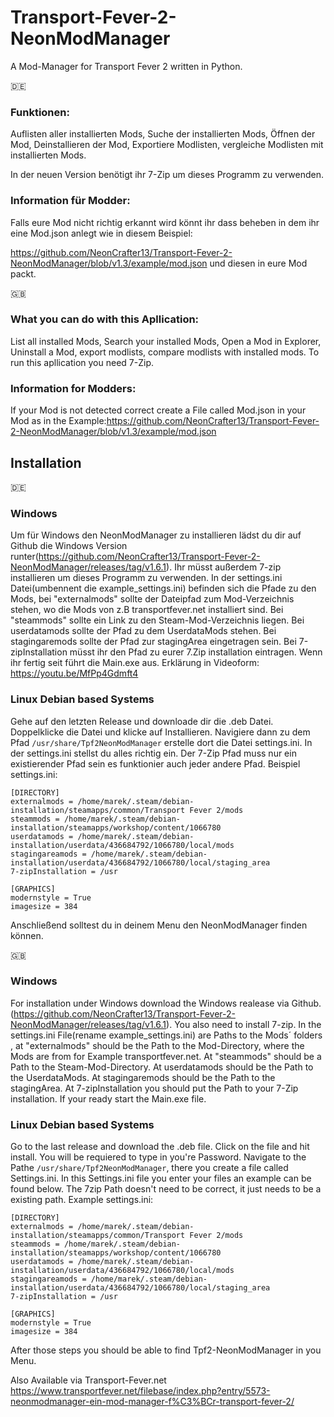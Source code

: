 # Transport-Fever-2-NeonModManager
A Mod-Manager for Transport Fever 2 written in Python.

:de:
### Funktionen:

Auflisten aller installierten Mods,
Suche der installierten Mods,
Öffnen der Mod,
Deinstallieren der Mod,
Exportiere Modlisten,
vergleiche Modlisten mit installierten Mods.


In der neuen Version benötigt ihr 7-Zip um dieses Programm zu verwenden.



### Information für Modder:

Falls eure Mod nicht richtig erkannt wird könnt ihr dass beheben in dem ihr eine Mod.json anlegt wie in diesem Beispiel:

https://github.com/NeonCrafter13/Transport-Fever-2-NeonModManager/blob/v1.3/example/mod.json und diesen in eure Mod packt.

:uk:
### What you can do with this Apllication:

List all installed Mods,
Search your installed Mods,
Open a Mod in Explorer,
Uninstall a Mod,
export modlists,
compare modlists with installed mods.
To run this apllication you need 7-Zip.



### Information for Modders:

If your Mod is not detected correct create a File called Mod.json in your Mod as in the Example:https://github.com/NeonCrafter13/Transport-Fever-2-NeonModManager/blob/v1.3/example/mod.json

## Installation

:de:
### Windows
Um für Windows den NeonModManager zu installieren lädst du dir auf Github die Windows Version runter(https://github.com/NeonCrafter13/Transport-Fever-2-NeonModManager/releases/tag/v1.6.1).
Ihr müsst außerdem 7-zip installieren um dieses Programm zu verwenden.
In der settings.ini Datei(umbennent die example_settings.ini) befinden sich die Pfade zu den Mods, bei "externalmods" sollte der Dateipfad zum Mod-Verzeichnis stehen, wo die Mods von z.B transportfever.net installiert sind.
Bei "steammods" sollte ein Link zu den Steam-Mod-Verzeichnis liegen.
Bei userdatamods sollte der Pfad zu dem UserdataMods stehen.
Bei stagingaremods sollte der Pfad zur stagingArea eingetragen sein.
Bei 7-zipInstallation müsst ihr den Pfad zu eurer 7.Zip installation eintragen.
Wenn ihr fertig seit führt die Main.exe aus.
Erklärung in Videoform: https://youtu.be/MfPp4Gdmft4
### Linux Debian based Systems
Gehe auf den letzten Release und downloade dir die .deb Datei. Doppelklicke die Datei und klicke auf Installieren.
Navigiere dann zu dem Pfad `/usr/share/Tpf2NeonModManager` erstelle dort die Datei settings.ini.
In der settings.ini stellst du alles richtig ein. Der 7-Zip Pfad muss nur ein existierender Pfad sein es funktionier auch jeder andere Pfad.
Beispiel settings.ini:
```
[DIRECTORY]
externalmods = /home/marek/.steam/debian-installation/steamapps/common/Transport Fever 2/mods
steammods = /home/marek/.steam/debian-installation/steamapps/workshop/content/1066780 
userdatamods = /home/marek/.steam/debian-installation/userdata/436684792/1066780/local/mods
stagingareamods = /home/marek/.steam/debian-installation/userdata/436684792/1066780/local/staging_area
7-zipInstallation = /usr

[GRAPHICS]
modernstyle = True
imagesize = 384
```
Anschließend solltest du in deinem Menu den NeonModManager finden können.

:uk:
### Windows
For installation under Windows download the Windows realease via Github.(https://github.com/NeonCrafter13/Transport-Fever-2-NeonModManager/releases/tag/v1.6.1).
You also need to install 7-zip.
In the settings.ini File(rename example_settings.ini) are Paths to the Mods´ folders , at "externalmods" should be the Path to the Mod-Directory, where the Mods are from for Example transportfever.net.
At "steammods" should be a Path to the Steam-Mod-Directory.
At userdatamods should be the Path to the UserdataMods.
At stagingaremods should be the Path to the stagingArea.
At 7-zipInstallation you should put the Path to your 7-Zip installation.
If your ready start the Main.exe file.
### Linux Debian based Systems
Go to the last release and download the .deb file. Click on the file and hit install. You will be requiered to type in you're Password.
Navigate to the Pathe `/usr/share/Tpf2NeonModManager`, there you create a file called Settings.ini.
In this Settings.ini file you enter your files an example can be found below. The 7zip Path doesn't need to be correct, it just needs to be a existing path.
Example settings.ini:
```
[DIRECTORY]
externalmods = /home/marek/.steam/debian-installation/steamapps/common/Transport Fever 2/mods
steammods = /home/marek/.steam/debian-installation/steamapps/workshop/content/1066780 
userdatamods = /home/marek/.steam/debian-installation/userdata/436684792/1066780/local/mods
stagingareamods = /home/marek/.steam/debian-installation/userdata/436684792/1066780/local/staging_area
7-zipInstallation = /usr

[GRAPHICS]
modernstyle = True
imagesize = 384
```
After those steps you should be able to find Tpf2-NeonModManager in you Menu.

Also Available via Transport-Fever.net https://www.transportfever.net/filebase/index.php?entry/5573-neonmodmanager-ein-mod-manager-f%C3%BCr-transport-fever-2/
